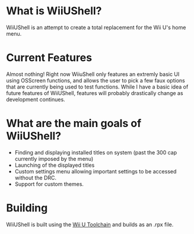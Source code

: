 # What is WiiUShell?
WiiUShell is an attempt to create a total replacement for the Wii U's home menu.

# Current Features
Almost nothing! Right now WiiuShell only features an extremly basic UI using OSScreen functions, and allows the user to pick a few faux options that are currently being used to test functions. While I have a basic idea of future features of WiiUShell, features will probably drastically change as development continues.

# What are the main goals of WiiUShell?
- Finding and displaying installed titles on system (past the 300 cap currently imposed by the menu)
- Launching of the displayed titles
- Custom settings menu allowing important settings to be accessed without the DRC.
- Support for custom themes. 

# Building
WiiUShell is built using the [Wii U Toolchain](https://github.com/decaf-emu/wut) and builds as an .rpx file. 
